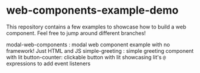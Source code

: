 # web-components-example-demo

This repository contains a few examples to showcase how to build a web component. Feel free to jump around different branches!

modal-web-components : modal web component example with no framework! Just HTML and JS
simple-greeting : simple greeting component with lit
button-counter: clickable button with lit showcasing lit's `@` expressions to add event listeners

